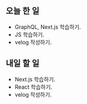 ## 오늘 한 일
- GraphQL, Next.js 학습하기.
- JS 학습하기.
- velog 작성하기.

## 내일 할 일
- Next.js 학습하기.
- React 학습하기.
- velog 작성하기.
